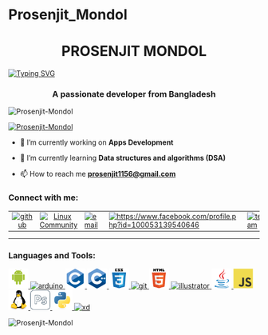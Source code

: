 # Prosenjit_Mondol
<h1 align="center">PROSENJIT MONDOL</h1>

[![Typing SVG](http://readme-typing-svg.herokuapp.com?font=Fira+Code&pause=1000&width=435&lines=P+R+O+S+E+N+J+I+T;A+student+at+PSTU;studying+BSc.+in+CSE+)](https://git.io/typing-svg)


<h3 align="center">A passionate developer from Bangladesh</h3>

<p align="left"> <img src="https://komarev.com/ghpvc/?username=Prosenjit-Mondol&label=Profile%20views&color=0e75b6&style=flat" alt="Prosenjit-Mondol" /> </p>

<p align="left"> <a href="https://github.com/ryo-ma/github-profile-trophy"><img src="https://github-profile-trophy.vercel.app/?username=Prosenjit-Mondol" alt="Prosenjit-Mondol" /></a> </p>

- 🔭 I’m currently working on **Apps Development**

- 🌱 I’m currently learning **Data structures and algorithms (DSA)**

- 📫 How to reach me **prosenjit1156@gmail.com**

<h3 align="left">Connect with me:</h3>

<table align="center">
      <tbody>
        <tr>
          <td style="text-align: center;"><a href="https://github.com/Prosenjit-Mondol" title="GitHub Profile"
              target="_blank"><img src="https://img.icons8.com/color/48/null/github--v1.png"
                alt="github" title="GitHub"></a><br>
          </td>
          <td style="text-align: center;"><a href="https://t.me/LinuxBangladesh" title="Linux Community (telegram)"
              target="_blank"><img src="https://img.icons8.com/color/48/000000/linux--v1.png"
                alt="Linux Community" title="Linux Community"></a><br>
          </td>
          <td><a href="mailto:prosenjit1156@gmail.com" title="Email"><img 
                src="https://img.icons8.com/fluency/48/000000/mail.png" 
                alt="email" title="Email"></a><br>
          </td>
          <td><a href="https://www.facebook.com/profile.php?id=100053139540646" target="blank"><img 
               src="https://raw.githubusercontent.com/rahuldkjain/github-profile-readme-generator/master/src/images/icons/Social/facebook.svg" 
               alt="https://www.facebook.com/profile.php?id=100053139540646" height="30" width="40" /></a><br>
          </td>
          <td><a href="https://t.me/prosenjit_mondol" title="Telegram" target="_blank"><img 
                 src="https://img.icons8.com/fluency/48/null/telegram-app.png" 
                 alt="telegram" title="Telegram"></a></a><br>
          </td>
          <td><a href="https://www.linkedin.com/in/prosenjit-mondol-615342266//" target="blank"><img 
                  src="https://raw.githubusercontent.com/rahuldkjain/github-profile-readme-generator/master/src/images/icons/Social/linked-in-alt.svg" 
                  alt="https://www.linkedin.com/in/prosenjit-mondol-615342266/" height="30" width="40" /></a><br>
          </td>
          <td style="text-align: center;"><a href="https://codeforces.com/profile/prosenjit_mondol" target="blank"><img 
              src="https://raw.githubusercontent.com/rahuldkjain/github-profile-readme-generator/master/src/images/icons/Social/codeforces.svg" 
              alt="https://codeforces.com/profile/prosenjit_mondol" height="30" width="40" /></a><br>
          </td>
        </tr>
      </tbody>
    </table>

---

<h3 align="left">Languages and Tools:</h3>
<p align="left"> <a href="https://developer.android.com" target="_blank" rel="noreferrer"> <img src="https://raw.githubusercontent.com/devicons/devicon/master/icons/android/android-original-wordmark.svg" alt="android" width="40" height="40"/> </a> <a href="https://www.arduino.cc/" target="_blank" rel="noreferrer"> <img src="https://cdn.worldvectorlogo.com/logos/arduino-1.svg" alt="arduino" width="40" height="40"/> </a> <a href="https://www.cprogramming.com/" target="_blank" rel="noreferrer"> <img src="https://raw.githubusercontent.com/devicons/devicon/master/icons/c/c-original.svg" alt="c" width="40" height="40"/> </a> <a href="https://www.w3schools.com/cpp/" target="_blank" rel="noreferrer"> <img src="https://raw.githubusercontent.com/devicons/devicon/master/icons/cplusplus/cplusplus-original.svg" alt="cplusplus" width="40" height="40"/> </a> <a href="https://www.w3schools.com/css/" target="_blank" rel="noreferrer"> <img src="https://raw.githubusercontent.com/devicons/devicon/master/icons/css3/css3-original-wordmark.svg" alt="css3" width="40" height="40"/> </a> <a href="https://git-scm.com/" target="_blank" rel="noreferrer"> <img src="https://www.vectorlogo.zone/logos/git-scm/git-scm-icon.svg" alt="git" width="40" height="40"/> </a> <a href="https://www.w3.org/html/" target="_blank" rel="noreferrer"> <img src="https://raw.githubusercontent.com/devicons/devicon/master/icons/html5/html5-original-wordmark.svg" alt="html5" width="40" height="40"/> </a> <a href="https://www.adobe.com/in/products/illustrator.html" target="_blank" rel="noreferrer"> <img src="https://www.vectorlogo.zone/logos/adobe_illustrator/adobe_illustrator-icon.svg" alt="illustrator" width="40" height="40"/> </a> <a href="https://www.java.com" target="_blank" rel="noreferrer"> <img src="https://raw.githubusercontent.com/devicons/devicon/master/icons/java/java-original.svg" alt="java" width="40" height="40"/> </a> <a href="https://developer.mozilla.org/en-US/docs/Web/JavaScript" target="_blank" rel="noreferrer"> <img src="https://raw.githubusercontent.com/devicons/devicon/master/icons/javascript/javascript-original.svg" alt="javascript" width="40" height="40"/> </a> <a href="https://www.linux.org/" target="_blank" rel="noreferrer"> <img src="https://raw.githubusercontent.com/devicons/devicon/master/icons/linux/linux-original.svg" alt="linux" width="40" height="40"/> </a> <a href="https://www.photoshop.com/en" target="_blank" rel="noreferrer"> <img src="https://raw.githubusercontent.com/devicons/devicon/master/icons/photoshop/photoshop-line.svg" alt="photoshop" width="40" height="40"/> </a> <a href="https://www.python.org" target="_blank" rel="noreferrer"> <img src="https://raw.githubusercontent.com/devicons/devicon/master/icons/python/python-original.svg" alt="python" width="40" height="40"/> </a> <a href="https://www.adobe.com/products/xd.html" target="_blank" rel="noreferrer"> <img src="https://cdn.worldvectorlogo.com/logos/adobe-xd.svg" alt="xd" width="40" height="40"/> </a> </p>
 
<p><img align="left" src="https://github-readme-stats.vercel.app/api/top-langs?username=Prosenjit-Mondol&show_icons=true&locale=en&layout=compact" alt="Prosenjit-Mondol" /></p>



